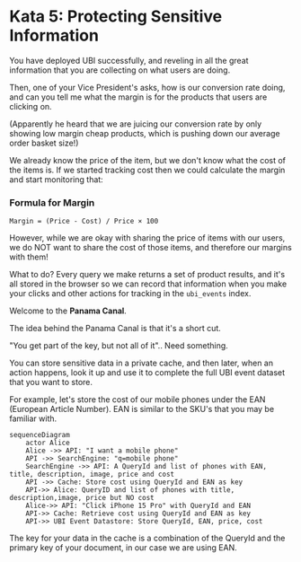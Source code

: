 # Kata 5: Protecting Sensitive Information

You have deployed UBI successfully, and reveling in all the great information that you are collecting on what users are doing.

Then, one of your Vice President's asks, how is our conversion rate doing, and can you tell me what the margin is for the products that users are clicking on.

(Apparently he heard that we are juicing our conversion rate by only showing low margin cheap products, which is pushing down our average order basket size!)

We already know the price of the item, but we don't know what the cost of the items is.  If we started tracking cost then we could calculate the margin and start monitoring that:

### Formula for Margin

`Margin = (Price - Cost) / Price × 100`

However, while we are okay with sharing the price of items with our users, we do NOT want to share the cost of those items, and therefore our margins with them!

What to do?  Every query we make returns a set of product results, and it's all stored in the browser so we can record that information when you make your clicks and other actions for tracking in the `ubi_events` index.

Welcome to the __Panama Canal__.

The idea behind the Panama Canal is that it's a short cut.

"You get part of the key, but not all of it"..   Need something.

You can store sensitive data in a private cache, and then later, when an action happens, look it up and use it to complete the full UBI event dataset that you want to store.

For example, let's store the cost of our mobile phones under the EAN (European Article Number).   EAN is similar to the SKU's that you may be familiar with.

```mermaid
sequenceDiagram
    actor Alice
    Alice ->> API: "I want a mobile phone"
    API ->> SearchEngine: "q=mobile phone"
    SearchEngine ->> API: A QueryId and list of phones with EAN, title, description, image, price and cost 
    API ->> Cache: Store cost using QueryId and EAN as key
    API->> Alice: QueryID and list of phones with title, description,image, price but NO cost
    Alice->> API: "Click iPhone 15 Pro" with QueryId and EAN
    API->> Cache: Retrieve cost using QueryId and EAN as key
    API->> UBI Event Datastore: Store QueryId, EAN, price, cost
```

The key for your data in the cache is a combination of the QueryId and the primary key of your document, in our case we are using EAN.
